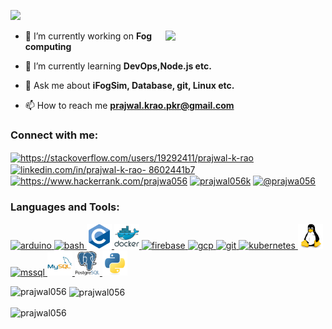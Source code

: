 ![](https://github.com/Prajwal056/Readme/blob/main/images/banner%20(1).png)
<div align="left">
  <a href="https://app.daily.dev/prajwal056" target="_blank">
    <img
      width="256"
      align="right"
      src="https://api.daily.dev/devcards/e598dc4e16894908b8b02306126661b3.png?r=ci6"
    />
  </a>
</div>



- 🔭 I’m currently working on **Fog computing**

- 🌱 I’m currently learning **DevOps,Node.js etc.**

- 💬 Ask me about **iFogSim, Database, git, Linux etc.**

- 📫 How to reach me **prajwal.krao.pkr@gmail.com**

<h3 align="left">Connect with me:</h3>
<p align="left">
<a href="https://stackoverflow.com/users/19292411/prajwal-k-rao" target="blank"><img align="center" src="https://raw.githubusercontent.com/rahuldkjain/github-profile-readme-generator/master/src/images/icons/Social/stack-overflow.svg" alt="https://stackoverflow.com/users/19292411/prajwal-k-rao" height="30" width="40" /></a>
<a href="https://www.linkedin.com/in/prajwal-k-rao-8602441b7/" target="blank"><img align="center" src="https://raw.githubusercontent.com/rahuldkjain/github-profile-readme-generator/master/src/images/icons/Social/linked-in-alt.svg" alt="linkedin.com/in/prajwal-k-rao- 8602441b7" height="30" width="40" /></a>
<a href="https://www.hackerrank.com/prajwa056" target="blank"><img align="center" src="https://raw.githubusercontent.com/rahuldkjain/github-profile-readme-generator/master/src/images/icons/Social/hackerrank.svg" alt="https://www.hackerrank.com/prajwa056" height="30" width="40" /></a>
<a href="https://www.leetcode.com/prajwal056k" target="blank"><img align="center" src="https://raw.githubusercontent.com/rahuldkjain/github-profile-readme-generator/master/src/images/icons/Social/leet-code.svg" alt="prajwal056k" height="30" width="40" /></a>
<a href="https://www.hackerearth.com/@prajwa056" target="blank"><img align="center" src="https://raw.githubusercontent.com/rahuldkjain/github-profile-readme-generator/master/src/images/icons/Social/hackerearth.svg" alt="@prajwa056" height="30" width="40" /></a>
</p>

<h3 align="left">Languages and Tools:</h3>
<p align="left"> <a href="https://www.arduino.cc/" target="_blank" rel="noreferrer"> <img src="https://cdn.worldvectorlogo.com/logos/arduino-1.svg" alt="arduino" width="40" height="40"/> </a> <a href="https://www.gnu.org/software/bash/" target="_blank" rel="noreferrer"> <img src="https://www.vectorlogo.zone/logos/gnu_bash/gnu_bash-icon.svg" alt="bash" width="40" height="40"/> </a> <a href="https://www.cprogramming.com/" target="_blank" rel="noreferrer"> <img src="https://raw.githubusercontent.com/devicons/devicon/master/icons/c/c-original.svg" alt="c" width="40" height="40"/> </a> <a href="https://www.docker.com/" target="_blank" rel="noreferrer"> <img src="https://raw.githubusercontent.com/devicons/devicon/master/icons/docker/docker-original-wordmark.svg" alt="docker" width="40" height="40"/> </a> <a href="https://firebase.google.com/" target="_blank" rel="noreferrer"> <img src="https://www.vectorlogo.zone/logos/firebase/firebase-icon.svg" alt="firebase" width="40" height="40"/> </a> <a href="https://cloud.google.com" target="_blank" rel="noreferrer"> <img src="https://www.vectorlogo.zone/logos/google_cloud/google_cloud-icon.svg" alt="gcp" width="40" height="40"/> </a> <a href="https://git-scm.com/" target="_blank" rel="noreferrer"> <img src="https://www.vectorlogo.zone/logos/git-scm/git-scm-icon.svg" alt="git" width="40" height="40"/> </a> <a href="https://kubernetes.io" target="_blank" rel="noreferrer"> <img src="https://www.vectorlogo.zone/logos/kubernetes/kubernetes-icon.svg" alt="kubernetes" width="40" height="40"/> </a> <a href="https://www.linux.org/" target="_blank" rel="noreferrer"> <img src="https://raw.githubusercontent.com/devicons/devicon/master/icons/linux/linux-original.svg" alt="linux" width="40" height="40"/> </a> <a href="https://www.microsoft.com/en-us/sql-server" target="_blank" rel="noreferrer"> <img src="https://www.svgrepo.com/show/303229/microsoft-sql-server-logo.svg" alt="mssql" width="40" height="40"/> </a> <a href="https://www.mysql.com/" target="_blank" rel="noreferrer"> <img src="https://raw.githubusercontent.com/devicons/devicon/master/icons/mysql/mysql-original-wordmark.svg" alt="mysql" width="40" height="40"/> </a> <a href="https://www.postgresql.org" target="_blank" rel="noreferrer"> <img src="https://raw.githubusercontent.com/devicons/devicon/master/icons/postgresql/postgresql-original-wordmark.svg" alt="postgresql" width="40" height="40"/> </a> <a href="https://www.python.org" target="_blank" rel="noreferrer"> <img src="https://raw.githubusercontent.com/devicons/devicon/master/icons/python/python-original.svg" alt="python" width="40" height="40"/> </a> </p>

<dev><p><img align="left" src="https://github-readme-stats.vercel.app/api/top-langs?username=prajwal056&show_icons=true&locale=en&layout=compact" alt="prajwal056" /></p></dev>

<p>&nbsp;<img align="center" src="https://github-readme-stats.vercel.app/api?username=prajwal056&show_icons=true&locale=en" alt="prajwal056" /></p>

<p><img align="center" src="https://github-readme-streak-stats.herokuapp.com/?user=prajwal056&" alt="prajwal056" /></p>
